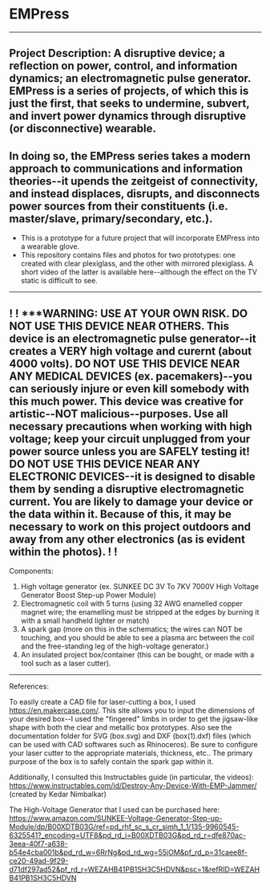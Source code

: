 # EMPress
---
Project Description: 
A disruptive device; a reflection on power, control, and information dynamics; an electromagnetic pulse generator. EMPress is a series of projects, of which this is just the first, that seeks to undermine, subvert, and invert power dynamics through disruptive (or disconnective) wearable. 
---
In doing so, the EMPress series takes a modern approach to communications and information theories--it upends the zeitgeist of connectivity, and instead displaces, disrupts, and disconnects power sources from their constituents (i.e. master/slave, primary/secondary, etc.). 
---
* This is a prototype for a future project that will incorporate EMPress into a wearable glove.
* This repository contains files and photos for two prototypes: one created with clear plexiglass, and the other with mirrored plexiglass. A short video of the latter is available here--although the effect on the TV static is difficult to see.
---
!
!
***WARNING: USE AT YOUR OWN RISK. DO NOT USE THIS DEVICE NEAR OTHERS.
This device is an electromagnetic pulse generator--it creates a VERY high voltage and curernt (about 4000 volts). 
DO NOT USE THIS DEVICE NEAR ANY MEDICAL DEVICES (ex. pacemakers)--you can seriously injure or even kill somebody with this much power. 
This device was creative for artistic--NOT malicious--purposes.
Use all necessary precautions when working with high voltage; keep your circuit unplugged from your power source unless you are SAFELY testing it!
DO NOT USE THIS DEVICE NEAR ANY ELECTRONIC DEVICES--it is designed to disable them by sending a disruptive electromagnetic current. You are likely to damage your device or the data within it. Because of this, it may be necessary to work on this project outdoors and away from any other electronics (as is evident within the photos). 
!
!
---
Components:
1. High voltage generator (ex. SUNKEE DC 3V To 7KV 7000V High Voltage Generator Boost Step-up Power Module)
2. Electromagnetic coil with 5 turns (using 32 AWG enamelled copper magnet wire; the enamelling must be stripped at the edges by burning it with a small handheld lighter or match)
3. A spark gap (more on this in the schematics; the wires can NOT be touching, and you should be able to see a plasma arc between the coil and the free-standing leg of the high-voltage generator.)
4. An insulated project box/container (this can be bought, or made with a tool such as a laser cutter).
---
References:

To easily create a CAD file for laser-cutting a box, I used https://en.makercase.com/. This site allows you to input the dimensions of your desired box--I used the "fingered" limbs in order to get the jigsaw-like shape with both the clear and metallic box prototypes. Also see the documentation folder for SVG (box.svg) and DXF (box(1).dxf) files (which can be used with CAD softwares such as Rhinoceros). Be sure to configure your laser cutter to the appropriate materials, thickness, etc.. The primary purpose of the box is to safely contain the spark gap within it. 

Additionally, I consulted this Instructables guide (in particular, the videos): https://www.instructables.com/id/Destroy-Any-Device-With-EMP-Jammer/ (created by Kedar Nimbalkar)

The High-Voltage Generator that I used can be purchased here: https://www.amazon.com/SUNKEE-Voltage-Generator-Step-up-Module/dp/B00XDTB03G/ref=pd_rhf_sc_s_cr_simh_1_1/135-9960545-6325541?_encoding=UTF8&pd_rd_i=B00XDTB03G&pd_rd_r=dfe870ac-3eea-40f7-a638-b54e4cba001b&pd_rd_w=6RrNg&pd_rd_wg=55jOM&pf_rd_p=31caee8f-ce20-49ad-9f29-d71df297ad52&pf_rd_r=WEZAHB41PB1SH3C5HDVN&psc=1&refRID=WEZAHB41PB1SH3C5HDVN


